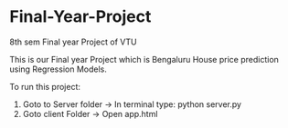 # Final-Year-Project
8th sem Final year Project of VTU 

This is our Final year Project which is Bengaluru House price prediction using Regression Models.

To run this project:
1) Goto to Server folder -> In terminal type:   python server.py
2) Goto client Folder  -> Open app.html
